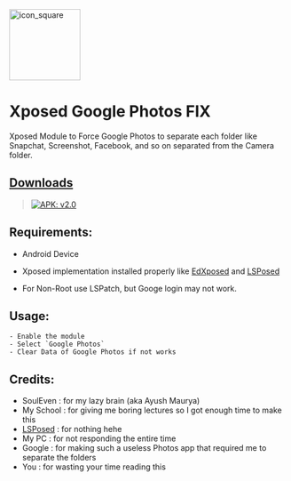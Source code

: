 <img width="128" height="128" src="https://i.imgur.com/UyoTRed.png" alt="icon_square">

# Xposed Google Photos FIX

Xposed Module to Force Google Photos to separate each folder like Snapchat, Screenshot, Facebook, and so on separated from the Camera folder.

## [Downloads](https://github.com/RevealedSoulEven/XposedPhotosFIX/releases/)

> [![APK: v2.0](https://img.shields.io/badge/APK-v2.0-brightgreen)](https://github.com/RevealedSoulEven/XposedPhotosFIX/releases/download/2.0/app-release.apk)

## Requirements:

- Android Device

- Xposed implementation installed properly like [EdXposed](https://github.com/ElderDrivers/EdXposed/)
  and [LSPosed](https://github.com/LSPosed/LSPosed/)

- For Non-Root use LSPatch, but Googe login may not work.

## Usage:
    - Enable the module
    - Select `Google Photos`
    - Clear Data of Google Photos if not works


## Credits:

- SoulEven : for my lazy brain (aka Ayush Maurya)
- My School : for giving me boring lectures so I got enough time to make this
- [LSPosed](https://github.com/LSPosed/LSPosed/) : for nothing hehe
- My PC : for not responding the entire time
- Google : for making such a useless Photos app that required me to separate the folders
- You : for wasting your time reading this
